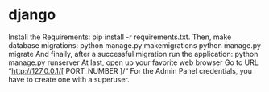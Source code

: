 # django

Install the Requirements: pip install -r requirements.txt.
Then, make database migrations: python manage.py makemigrations
python manage.py migrate
And finally, after a successful migration run the application: python manage.py runserver
At last, open up your favorite web browser
Go to URL “http://127.0.0.1/[ PORT_NUMBER ]/“
For the Admin Panel credentials, you have to create one with a superuser.
